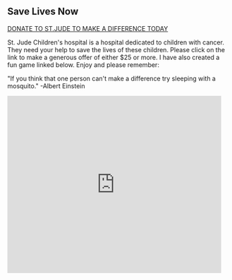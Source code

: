 ## Save Lives Now

[DONATE TO ST.JUDE TO MAKE A DIFFERENCE TODAY](https://www.stjude.org/donate/donate-to-st-jude.html)

St. Jude Children's hospital is a hospital dedicated to children with cancer. They need your help to save the lives of these children. Please click on the link to make a generous offer of either $25 or more. I have also created a fun game linked below. Enjoy and please remember:

"If you think that one person can't make a difference try sleeping with a mosquito."
-Albert Einstein

<iframe src="https://scratch.mit.edu/projects/364293387/embed" allowtransparency="true" width="485" height="402" frameborder="0" scrolling="no" allowfullscreen></iframe>
